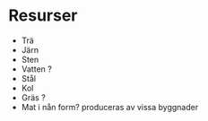 # Resurser
- Trä
- Järn
- Sten
- Vatten ?
- Stål
- Kol
- Gräs ?
- Mat i nån form? produceras av vissa byggnader
